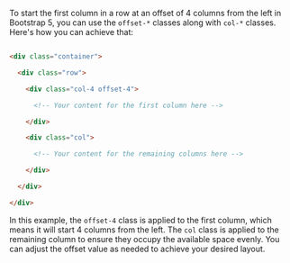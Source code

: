 To start the first column in a row at an offset of 4 columns from the left in Bootstrap 5, you can use the `offset-*` classes along with `col-*` classes. Here's how you can achieve that:

  

```html

<div class="container">

  <div class="row">

    <div class="col-4 offset-4">

      <!-- Your content for the first column here -->

    </div>

    <div class="col">

      <!-- Your content for the remaining columns here -->

    </div>

  </div>

</div>

```

  

In this example, the `offset-4` class is applied to the first column, which means it will start 4 columns from the left. The `col` class is applied to the remaining column to ensure they occupy the available space evenly. You can adjust the offset value as needed to achieve your desired layout.